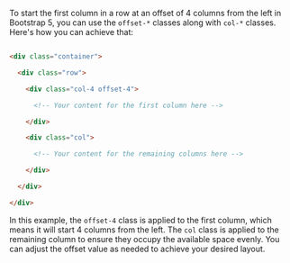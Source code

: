 To start the first column in a row at an offset of 4 columns from the left in Bootstrap 5, you can use the `offset-*` classes along with `col-*` classes. Here's how you can achieve that:

  

```html

<div class="container">

  <div class="row">

    <div class="col-4 offset-4">

      <!-- Your content for the first column here -->

    </div>

    <div class="col">

      <!-- Your content for the remaining columns here -->

    </div>

  </div>

</div>

```

  

In this example, the `offset-4` class is applied to the first column, which means it will start 4 columns from the left. The `col` class is applied to the remaining column to ensure they occupy the available space evenly. You can adjust the offset value as needed to achieve your desired layout.